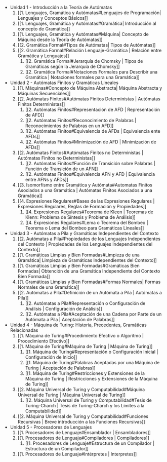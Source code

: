 - Unidad 1 - Introducción a la Teoría de Autómatas
	1. [[1. Lenguajes, Gramática y Autómatas#Lenguajes de Programación| Lenguajes y Conceptos Básicos]]
	2. [[1. Lenguajes, Gramática y Autómatas#Gramática| Introducción al concepto de Gramática]]
	3. [[1. Lenguajes, Gramática y Autómatas#Máquina| Concepto de Máquina desde la Teoría de Autómatas]]
	4. [[2. Gramática Formal#Tipos de Autómatas| Tipos de Autómatas]]
	5. [[2. Gramática Formal#Relación Lenguaje-Gramática | Relación entre Gramática y Lenguajes]]
		1. [[2. Gramática Formal#Jerarquía de Chomsky | Tipos de Gramáticas según la Jerarquía de Chomsky]]
		2. [[2. Gramática Formal#Notaciones Formales para Describir una Gramática | Notaciones formales para una Gramática]]
- Unidad 2 - Autómatas Finitos y Gramáticas Lineales
	1. [[1. Máquinas#Concepto de Máquina Abstracta| Máquina Abstracta y Máquinas Secuenciales]]
	2. [[2. Autómatas Finitos#Autómatas Finitos Deterministas | Autómatas Finitos Deterministas]]
		1. [[2. Autómatas Finitos#Representación de AFD | Representación de AFD]]
		2. [[2. Autómatas Finitos#Reconocimiento de Palabras | Reconocimientos de Palabras en un AFD]]
		3. [[2. Autómatas Finitos#Equivalencia de AFDs | Equivalencia ente AFDs]]
		4. [[2. Autómatas Finitos#Minimización de AFD | Minimización de AFDs]]
	3. [[2. Autómatas Finitos#Autómatas Finitos no Deterministas | Autómatas Finitos no Deterministas]]
		1. [[2. Autómatas Finitos#Función de Transición sobre Palabras | Función de Transición de un AFN]]
		2. [[2. Autómatas Finitos#Equivalencia AFN y AFD | Equivalencia entre AFNs y AFDs]]
	4. [[3. Isomorfismo entre Gramática y Autómata#Automatas Finitos Asociados a una Gramática | Autómatas Finitos Asociados a una Gramática]]
	5. [[4. Expresiones Regulares#Bases de las Expresiones Regulares | Expresiones Regulares, Reglas de Formación y Propiedades]]
		1. [[4. Expresiones Regulares#Teorema de Kleen | Teoremas de Klenn: Problema de Síntesis y Problema de Análisis]]
		2. [[4. Expresiones Regulares#Lema o Teorema del Bombeo | Teorema o Lema del Bombeo para Gramáticas Lineales]]
- Unidad 3 - Autómatas a Pila y Gramáticas Independientes del Contexto
	1. [[2. Autómatas a Pila#Propiedades de los Lenguajes Independientes del Contexto | Propiedades de los Lenguajes Independientes del Contexto]]
	2. [[1. Gramáticas Limpias y Bien Formadas#Limpieza de una Gramática| Limpieza de Gramáticas Independientes del Contexto]]
	3. [[1. Gramáticas Limpias y Bien Formadas#Gramáticas Bien Formadas| Obtención de una Gramática Independiente del Contexto Bien Formada]]
	4. [[1. Gramáticas Limpias y Bien Formadas#Formas Normales| Formas Normales de una Gramática]]
	5. [[2. Autómatas a Pila#Definición de un Autómata a Pila | Autómatas a Pila]]
		1. [[2. Autómatas a Pila#Representación o Configuración de Análisis | Configuración de Análisis]]
		2. [[2. Autómatas a Pila#Aceptación de una Cadena por Parte de un Autómata a Pila | Aceptación de Palabras]]
- Unidad 4 - Máquina de Turing: Historia, Precedentes, Gramáticas Relacionadas
	1. [[1. Máquina de Turing#Procedimiento Efectivo o Algoritmo | Procedimiento Efectivo]]
	2. [[1. Máquina de Turing#Máquina de Turing | Máquina de Turing]]
		1. [[1. Máquina de Turing#Representación o Configuración Inicial | Configuración de Inicio]]
		2. [[1. Máquina de Turing#Palabras Aceptadas por una Máquina de Turing | Aceptación de Palabras]]
		3. [[1. Máquina de Turing#Restricciones y Extensiones de la Máquina de Turing | Restricciones y Extensiones de la Máquina de Turing]]
	3. [[2. Máquina Universal de Turing y Computabilidad#Máquina Universal de Turing | Máquina Universal de Turing]]
		1. [[2. Máquina Universal de Turing y Computabilidad#Tesis de Turing-Charch | Tesis de Turing-Charch y los Límites a la Computabilidad]]
	4. [[2. Máquina Universal de Turing y Computabilidad#Funciones Recursivas | Breve introducción a las Funciones Recursivas]]
- Unidad 5 - Procesadores de Lenguajes
	1. [[1. Procesadores de Lenguaje#Ensamblador | Ensambladores]]
	2. [[1. Procesadores de Lenguaje#Compiladores | Compiladores]]
		1. [[1. Procesadores de Lenguaje#Estructura de un Compilador | Estructura de un Compilador]]
	3. [[1. Procesadores de Lenguaje#Intérpretes | Interpretes]]

